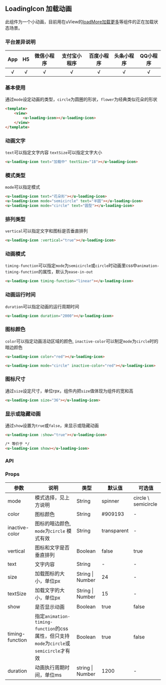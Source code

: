 ## LoadingIcon 加载动画 <to-api/>

<demo-model url="/pages/componentsB/loading/index"></demo-model>


此组件为一个小动画，目前用在uView的[loadMore加载更多](/components/loadMore.html)等组件的正在加载状态场景。

### 平台差异说明

|  App  |  H5   | 微信小程序 | 支付宝小程序 | 百度小程序 | 头条小程序 | QQ小程序 |
| :---: | :---: | :--------: | :----------: | :--------: | :--------: | :------: |
|   √   |   √   |     √      |      √       |     √      |     √      |    √     |

### 基本使用

通过`mode`设定动画的类型，`circle`为圆圈的形状，`flower`为经典类似花朵的形状


```html
<template>
	<view>
		<u-loading-icon></u-loading-icon>
	</view>
</template>
```

### 动画文字

`text`可以指定文字内容
`textSize`可以指定文字大小

```html
<u-loading-icon text="加载中" textSize="18"></u-loading-icon>
```

### 模式类型

`mode`可以指定模式

```html
<u-loading-icon text="花朵形"></u-loading-icon>
<u-loading-icon mode="semicircle" text="半圆"></u-loading-icon>
<u-loading-icon mode="circle" text="圆型"></u-loading-icon>
```

### 排列类型

`vertical`可以指定文字和图标是否垂直排列

```html
<u-loading-icon :vertical="true"></u-loading-icon>
```

### 动画模式

`timing-function`可以指定`mode`为`semicircle`或`circle`时动画里css中`animation-timing-function`的属性，默认为`ease-in-out`

```html
<u-loading-icon timing-function="linear"></u-loading-icon>
```

### 动画运行时间

`duration`可以指定动画的运行周期时间

```html
<u-loading-icon duration="2000"></u-loading-icon>
```

### 图标颜色

`color`可以指定动画活动区域的颜色, `inactive-color`可以制定`mode`为`circle`时的暗边颜色

```html
<u-loading-icon color="red"></u-loading-icon>

<u-loading-icon mode="circle" inactive-color="red"></u-loading-icon>
```

### 图标尺寸

通过`size`设定尺寸，单位rpx，组件内把`size`值体现为组件的宽和高

```html
<u-loading-icon size="36"></u-loading-icon>
```

### 显示或隐藏动画

通过`show`设置为`true`或`false`，来显示或隐藏动画

```html
<u-loading-icon :show="true"></u-loading-icon>

/* 等价于 */
<u-loading-icon show></u-loading-icon>
```


### API

### Props

| 参数            | 说明                                                                                   | 类型             | 默认值      | 可选值              |
| --------------- | -------------------------------------------------------------------------------------- | ---------------- | ----------- | ------------------- |
| mode            | 模式选择，见上方说明                                                                   | String           | spinner     | circle \ semicircle |
| color           | 图标颜色                                                                               | String           | #909193     | -                   |
| inactive-color  | 图标的暗边颜色, `mode`为`circle` 模式有效                                              | String           | transparent | -                   |
| vertical        | 图标和文字是否垂直排列                                                                 | Boolean          | false       | true                |
| text            | 文字内容                                                                               | String           | -           | -                   |
| size            | 加载图标的大小，单位px                                                                 | String \| Number | 24          | -                   |
| textSize        | 加载文字的大小，单位px                                                                 | String \| Number | 15          | -                   |
| show            | 是否显示动画                                                                           | Boolean          | true        | false               |
| timing-function | 指定`animation-timing-function`的css属性，但只支持`mode`为`circle`或`semicircle`才有效 | Boolean          | true        | false               |
| duration        | 动画执行周期时间，单位ms                                                               | string \| Number | 1200        | -                   |



